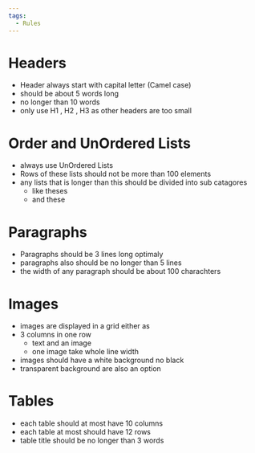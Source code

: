 ```yaml
---
tags:
  - Rules
---
```


# Headers 
- Header always start with capital letter (Camel case)
- should be about 5 words long
- no longer than 10 words 
- only  use H1 , H2 , H3  as other headers are too small 

# Order and UnOrdered Lists 
- always use UnOrdered Lists 
- Rows of these lists should  not be more than 100 elements 
- any lists  that is longer than this should be divided into sub catagores
	- like theses 
	- and these 

# Paragraphs 
- Paragraphs should  be 3 lines long optimaly 
- paragraphs also should be no longer than 5 lines  
- the width of any paragraph should  be about 100 charachters 

# Images 
- images are displayed in a grid either as 
- 3 columns in one row 
	- text and an image 
	- one image take whole line width 
- images should  have a white background no black 
-  transparent background are also an option 

# Tables 
- each table should  at most have 10 columns 
- each table at most should have 12 rows 
- table title should be no longer than 3 words 

